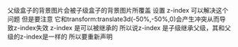 父级盒子的背景图片会被子级盒子的背景图片所覆盖
设置 z-index 可以解决这个问题 但是要注意 它和transform:translate3d(-50%,-50%,0)会产生冲突从而导致z-index失效
z-index 是可以被继承的 所以说z-index 是子级继承父级，其和父级的z-index是一样的 所以要重新声明